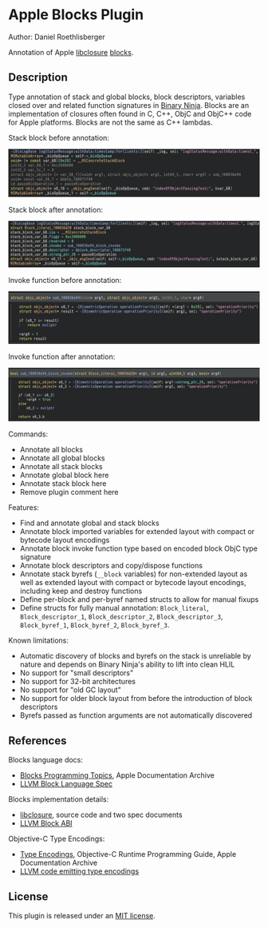 # Apple Blocks Plugin
Author: Daniel Roethlisberger

Annotation of Apple [libclosure](https://github.com/apple-oss-distributions/libclosure) [blocks](https://clang.llvm.org/docs/BlockLanguageSpec.html).

## Description

Type annotation of stack and global blocks, block descriptors, variables closed
over and related function signatures in [Binary Ninja](https://binary.ninja/).
Blocks are an implementation of closures often found in C, C++, ObjC and ObjC++
code for Apple platforms.  Blocks are not the same as C++ lambdas.

Stack block before annotation:

![Screenshot of stack block before annotation](https://github.com/droe/binja-blocks/blob/0.3.6/.github/img/stack_block_before.png?raw=true)

Stack block after annotation:

![Screenshot of stack block after annotation](https://github.com/droe/binja-blocks/blob/0.3.6/.github/img/stack_block_after.png?raw=true)

Invoke function before annotation:

![Screenshot of invoke function before annotation](https://github.com/droe/binja-blocks/blob/0.3.6/.github/img/invoke_before.png?raw=true)

Invoke function after annotation:

![Screenshot of invoke function after annotation](https://github.com/droe/binja-blocks/blob/0.3.6/.github/img/invoke_after.png?raw=true)

Commands:

-   Annotate all blocks
-   Annotate all global blocks
-   Annotate all stack blocks
-   Annotate global block here
-   Annotate stack block here
-   Remove plugin comment here

Features:

-   Find and annotate global and stack blocks
-   Annotate block imported variables for extended layout with compact or
    bytecode layout encodings
-   Annotate block invoke function type based on encoded block ObjC type
    signature
-   Annotate block descriptors and copy/dispose functions
-   Annotate stack byrefs (`__block` variables) for non-extended layout as
    well as extended layout with compact or bytecode layout encodings,
    including keep and destroy functions
-   Define per-block and per-byref named structs to allow for manual fixups
-   Define structs for fully manual annotation: `Block_literal`,
    `Block_descriptor_1`, `Block_descriptor_2`, `Block_descriptor_3`,
    `Block_byref_1`, `Block_byref_2`, `Block_byref_3`.

Known limitations:

-   Automatic discovery of blocks and byrefs on the stack is unreliable by
    nature and depends on Binary Ninja's ability to lift into clean HLIL
-   No support for "small descriptors"
-   No support for 32-bit architectures
-   No support for "old GC layout"
-   No support for older block layout from before the introduction of block descriptors
-   Byrefs passed as function arguments are not automatically discovered

## References

Blocks language docs:

-   [Blocks Programming Topics](https://developer.apple.com/library/archive/documentation/Cocoa/Conceptual/Blocks/), Apple Documentation Archive
-   [LLVM Block Language Spec](https://clang.llvm.org/docs/BlockLanguageSpec.html)

Blocks implementation details:

-   [libclosure](https://github.com/apple-oss-distributions/libclosure), source code and two spec documents
-   [LLVM Block ABI](https://clang.llvm.org/docs/Block-ABI-Apple.html)

Objective-C Type Encodings:

-   [Type Encodings](https://developer.apple.com/library/archive/documentation/Cocoa/Conceptual/ObjCRuntimeGuide/Articles/ocrtTypeEncodings.html), Objective-C Runtime Programming Guide, Apple Documentation Archive
-   [LLVM code emitting type encodings](https://github.com/llvm-mirror/clang/blob/master/lib/AST/ASTContext.cpp)

## License

This plugin is released under an [MIT license](./license).
